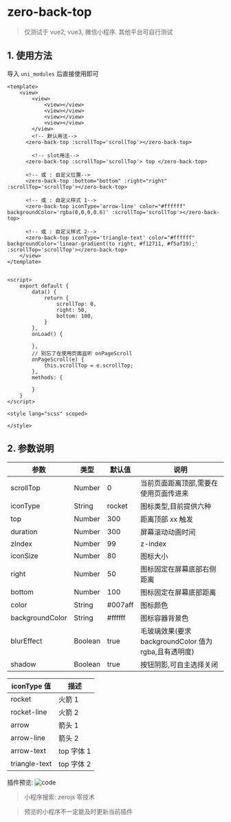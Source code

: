 # zero-back-top

> 仅测试于 vue2, vue3, 微信小程序. 其他平台可自行测试


## 1. 使用方法

导入 `uni_modules` 后直接使用即可

```
<template>
    <view>
        <view>
            <view></view>
            <view></view>
            <view></view>
            <view></view>
        </view>
        <!-- 默认用法-->
      <zero-back-top :scrollTop='scrollTop'></zero-back-top>

	    <!-- slot用法-->
      <zero-back-top :scrollTop='scrollTop'> top </zero-back-top>

	  <!-- 或 : 自定义位置-->
	  <zero-back-top :bottom="bottom" :right="right" :scrollTop='scrollTop'></zero-back-top>

	  <!-- 或 : 自定义样式 1-->
	  <zero-back-top iconType='arrow-line' color="#ffffff" backgroundColor='rgba(0,0,0,0.6)' :scrollTop='scrollTop'></zero-back-top>

	  <!-- 或 : 自定义样式 2-->
	  <zero-back-top iconType='triangle-text' color="#ffffff" backgroundColor='linear-gradient(to right, #f12711, #f5af19);' :scrollTop='scrollTop'></zero-back-top>
    </view>
</template>


<script>
	export default {
		data() {
			return {
				scrollTop: 0,
				right: 50,
				bottom: 100,
			}
		},
		onLoad() {

		},
		// 别忘了在使用页面监听 onPageScroll
		onPageScroll(e) {
			this.scrollTop = e.scrollTop;
		},
		methods: {

		}
	}
</script>

<style lang="scss" scoped>

</style>

```

## 2. 参数说明

| 参数            | 类型    | 默认值  | 说明                                                  |
| --------------- | ------- | ------- | ----------------------------------------------------- |
| scrollTop       | Number  | 0       | 当前页面距离顶部,需要在使用页面传进来                 |
| iconType        | String  | rocket  | 图标类型,目前提供六种                                 |
| top             | Number  | 300     | 距离顶部 xx 触发                                      |
| duration        | Number  | 300     | 屏幕滚动动画时间                                      |
| zIndex          | Number  | 99      | z-index                                               |
| iconSize        | Number  | 80      | 图标大小                                              |
| right           | Number  | 50      | 图标固定在屏幕底部右侧距离                            |
| bottom          | Number  | 100     | 图标固定在屏幕底部距离                                |
| color           | String  | #007aff | 图标颜色                                              |
| backgroundColor | String  | #ffffff | 图标容器背景色                                        |
| blurEffect      | Boolean | true    | 毛玻璃效果(要求 backgroundColor 值为 rgba,且有透明度) |
| shadow          | Boolean | true    | 按钮阴影,可自主选择关闭                               |

| iconType 值   | 描述       |
| ------------- | ---------- |
| rocket        | 火箭 1     |
| rocket-line   | 火箭 2     |
| arrow         | 箭头 1     |
| arrow-line    | 箭头 2     |
| arrow-text    | top 字体 1 |
| triangle-text | top 字体 2 |

插件预览:
![code](https://cdn.zerojs.cn/image/common/code-z_1722414660881_1.jpg?imageMogr2/thumbnail/200x)

> 小程序搜索: zerojs 零技术

> 预览的小程序不一定能及时更新当前插件
